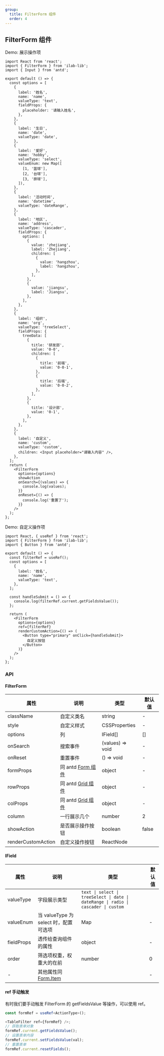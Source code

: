 ```yaml
---
group:
  title: FilterForm 组件
  order: 4
---
```


## FilterForm 组件

Demo: 展示操作项

```tsx
import React from 'react';
import { FilterForm } from 'ilab-lib';
import { Input } from 'antd';

export default () => {
  const options = [
    {
      label: '姓名',
      name: 'name',
      valueType: 'text',
      fieldProps: {
        placeholder: '请输入姓名',
      },
    },
    {
      label: '生日',
      name: 'date',
      valueType: 'date',
    },
    {
      label: '爱好',
      name: 'hobby',
      valueType: 'select',
      valueEnum: new Map([
        [1, '篮球'],
        [2, '台球'],
        [3, '排球'],
      ]),
    },
    {
      label: '活动时间',
      name: 'datetime',
      valueType: 'dateRange',
    },
    {
      label: '地区',
      name: 'address',
      valueType: 'cascader',
      fieldProps: {
        options: [
          {
            value: 'zhejiang',
            label: 'Zhejiang',
            children: [
              {
                value: 'hangzhou',
                label: 'hangzhou',
              },
            ],
          },
          {
            value: 'jiangsu',
            label: 'Jiangsu',
          },
        ],
      },
    },
    {
      label: '组织',
      name: 'org',
      valueType: 'treeSelect',
      fieldProps: {
        treeData: [
          {
            title: '研发部',
            value: '0-0',
            children: [
              {
                title: '前端',
                value: '0-0-1',
              },
              {
                title: '后端',
                value: '0-0-2',
              },
            ],
          },
          {
            title: '设计部',
            value: '0-1',
          },
        ],
      },
    },
    {
      label: '自定义',
      name: 'custom',
      valueType: 'custom',
      children: <Input placeholder="请输入内容" />,
    },
  ];
  return (
    <FilterForm
      options={options}
      showAction
      onSearch={(values) => {
        console.log(values);
      }}
      onReset={() => {
        console.log('重置了');
      }}
    />
  );
};
```

Demo: 自定义操作项

```tsx
import React, { useRef } from 'react';
import { FilterForm } from 'ilab-lib';
import { Button } from 'antd';

export default () => {
  const filterRef = useRef();
  const options = [
    {
      label: '姓名',
      name: 'name',
      valueType: 'text',
    },
  ];

  const handleSubmit = () => {
    console.log(filterRef.current.getFieldsValue());
  };

  return (
    <FilterForm
      options={options}
      ref={filterRef}
      renderCustomAction={() => (
        <Button type="primary" onClick={handleSubmit}>
          自定义按钮
        </Button>
      )}
    />
  );
};
```

### API

#### FilterForm

| 属性               | 说明                                                            | 类型             | 默认值 |
| ------------------ | --------------------------------------------------------------- | ---------------- | ------ |
| className          | 自定义类名                                                      | string           | -      |
| style              | 自定义样式                                                      | CSSProperties    | -      |
| options            | 列                                                              | IField[]         | []     |
| onSearch           | 搜索事件                                                        | (values) => void | -      |
| onReset            | 重置事件                                                        | () => void       | -      |
| formProps          | 同 antd [Form 组件](https://ant.design/components/form-cn/#API) | object           | -      |
| rowProps           | 同 antd [Grid 组件](https://ant.design/components/grid-cn/#Row) | object           | -      |
| colProps           | 同 antd [Grid 组件](https://ant.design/components/grid-cn/#Col) | object           | -      |
| column             | 一行展示几个                                                    | number           | 2      |
| showAction         | 是否展示操作按钮                                                | boolean          | false  |
| renderCustomAction | 自定义操作按钮                                                  | ReactNode        |        |

#### IField

| 属性       | 说明                                                                     | 类型                                                                               | 默认值 |
| ---------- | ------------------------------------------------------------------------ | ---------------------------------------------------------------------------------- | ------ |
| valueType  | 字段展示类型                                                             | `text \| select \| treeSelect \| date \| dateRange \| radio \| cascader \| custom` |
| valueEnum  | 当 valueType 为 select 时，配置可选项                                    | Map                                                                                | -      |
| fieldProps | 透传给查询组件的属性                                                     | object                                                                             | -      |
| order      | 筛选项权重，权重大的在前                                                 | number                                                                             | 0      |
| -          | 其他属性同 [Form.Item](https://ant.design/components/form-cn/#Form.Item) |                                                                                    | -      |

#### ref 手动触发

有时我们要手动触发 FilterForm 的 getFieldsValue 等操作，可以使用 ref。

```ts
const formRef = useRef<ActionType>();

<TableFilter ref={formRef} />;
// 获取表单对象
formRef.current.getFieldsValue();
// 设置表单内容
formRef.current.setFieldsValue(val);
// 重置表单
formRef.current.resetFields();
```
